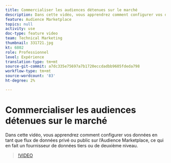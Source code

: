```yaml
---
title: Commercialiser les audiences détenues sur le marché
description: Dans cette vidéo, vous apprendrez comment configurer vos données en tant que flux de données privé ou public sur l’Audience Marketplace, ce qui en fait un fournisseur de données tiers ou de deuxième niveau.
feature: Audience Marketplace
topics: null
activity: use
doc-type: feature video
team: Technical Marketing
thumbnail: 331721.jpg
kt: 6802
role: Professionnel
level: Expérience
translation-type: tm+mt
source-git-commit: a7dc335e75697a7b1720eccdadbb9605fdeda798
workflow-type: tm+mt
source-wordcount: '83'
ht-degree: 2%

---
```



# Commercialiser les audiences détenues sur le marché

Dans cette vidéo, vous apprendrez comment configurer vos données en tant que flux de données privé ou public sur l’Audience Marketplace, ce qui en fait un fournisseur de données tiers ou de deuxième niveau.

>[!VIDEO](https://video.tv.adobe.com/v/331721/?quality=12&learn=on)
